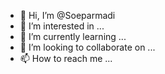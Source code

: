 - 👋 Hi, I’m @Soeparmadi
- 👀 I’m interested in ...
- 🌱 I’m currently learning ...
- 💞️ I’m looking to collaborate on ...
- 📫 How to reach me ...

<!---
Soeparmadi/Soeparmadi is a ✨ special ✨ repository because its `README.md` (this file) appears on your GitHub profile.
You can click the Preview link to take a look at your changes.
--->

